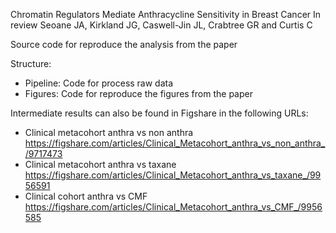 Chromatin Regulators Mediate Anthracycline Sensitivity in Breast Cancer
In review
Seoane JA, Kirkland JG, Caswell-Jin JL, Crabtree GR and Curtis C

Source code for reproduce the analysis from the paper

Structure:
- Pipeline: Code for process raw data
- Figures: Code for reproduce the figures from the paper

Intermediate results can also be found in Figshare in the following URLs:
- Clinical metacohort anthra vs non anthra https://figshare.com/articles/Clinical_Metacohort_anthra_vs_non_anthra_/9717473
- Clinical metacohort anthra vs taxane https://figshare.com/articles/Clinical_Metacohort_anthra_vs_taxane_/9956591
- Clinical cohort anthra vs CMF https://figshare.com/articles/Clinical_Metacohort_anthra_vs_CMF_/9956585
